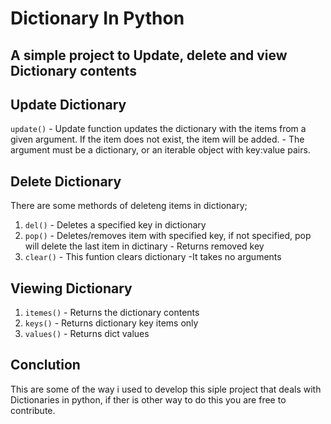 # Dictionary In Python
## A simple project to Update, delete and view Dictionary contents
## Update Dictionary
```update()``` - Update function updates the dictionary with the items from a given argument. If the item does not exist, the item will be added.
               - The argument must be a dictionary, or an iterable object with key:value pairs.

## Delete Dictionary
There are some methords of deleteng items in dictionary;
1. ```del()``` - Deletes a specified key in dictionary
2. ```pop()``` - Deletes/removes item with specified key, if not specified, pop will delete the last item in dictinary
         - Returns removed key
3. ```clear()``` - This funtion clears dictionary
           -It takes no arguments 
## Viewing Dictionary
1. ```itemes()``` - Returns the dictionary contents
2. ```keys()``` - Returns dictionary key items only
3. ```values()``` - Returns dict values

## Conclution
This are some of the way i used to develop this siple project that deals with Dictionaries in python,
if ther is other way to do this you are free to contribute.

